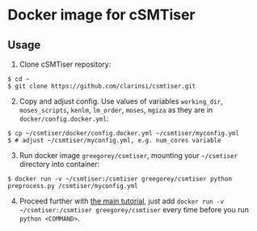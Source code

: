 # Docker image for cSMTiser

## Usage

1. Clone cSMTiser repository:
```console
$ cd ~
$ git clone https://github.com/clarinsi/csmtiser.git
```

2. Copy and adjust config. Use values of variables `working_dir`, `moses_scripts`, `kenlm`, `lm_order`, `moses`, `mgiza` as they are in `docker/config.docker.yml`:
```console
$ cp ~/csmtiser/docker/config.docker.yml ~/csmtiser/myconfig.yml
$ # adjust ~/csmtiser/myconfig.yml, e.g. num_cores variable
```

3. Run docker image `greegorey/csmtiser`, mounting your `~/csmtiser` directory into container:
```console
$ docker run -v ~/csmtiser:/csmtiser greegorey/csmtiser python preprocess.py /csmtiser/myconfig.yml
```

4. Proceed further with [the main tutorial](https://github.com/clarinsi/csmtiser/blob/master/README.md#running-the-tool), just add `docker run -v ~/csmtiser:/csmtiser greegorey/csmtiser` every time before you run `python <COMMAND>`.

